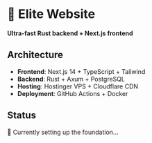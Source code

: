 # 🚀 Elite Website
**Ultra-fast Rust backend + Next.js frontend**

## Architecture
- **Frontend**: Next.js 14 + TypeScript + Tailwind
- **Backend**: Rust + Axum + PostgreSQL
- **Hosting**: Hostinger VPS + Cloudflare CDN
- **Deployment**: GitHub Actions + Docker

## Status
🔧 Currently setting up the foundation...

